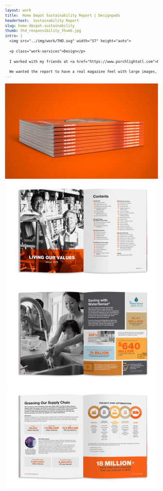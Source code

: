 ```yaml
---
layout: work
title:  Home Depot Sustainability Report | Designpods
headertext:  Sustainability Report
slug: home-despot-sustainability
thumb: thd_responsibility_thumb.jpg
intro: |
  <img src="../img/work/THD.svg" width="57" height="auto">

  <p class="work-services">Design</p>

  I worked with my friends at <a href="https://www.porchlightatl.com">Porchlight</a> to help design the 2017 Home Depot Sustainability Report.

  We wanted the report to have a real magazine feel with large images, graphic statistics, and plenty of “quick scan content.” The result was a bold and graphic book that made the social and environmental work Home Depot is doing stand out.
---
```


![](../img/work/THD_SR_1.jpg)
![](../img/work/THD_SR_2.jpg)
![](../img/work/THD_SR_3.jpg)
![](../img/work/THD_SR_4.jpg)
